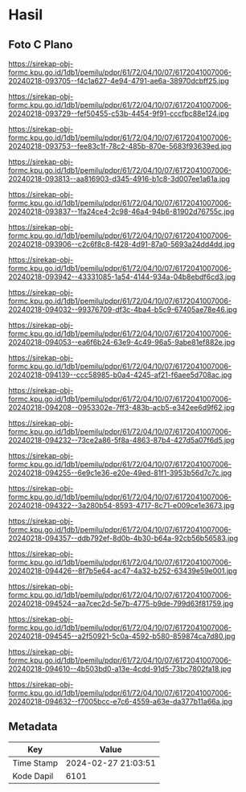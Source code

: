 # Hasil

## Foto C Plano

https://sirekap-obj-formc.kpu.go.id/1db1/pemilu/pdpr/61/72/04/10/07/6172041007006-20240218-093705--f4c1a627-4e94-4791-ae6a-38970dcbff25.jpg

https://sirekap-obj-formc.kpu.go.id/1db1/pemilu/pdpr/61/72/04/10/07/6172041007006-20240218-093729--fef50455-c53b-4454-9f91-cccfbc88e124.jpg

https://sirekap-obj-formc.kpu.go.id/1db1/pemilu/pdpr/61/72/04/10/07/6172041007006-20240218-093753--fee83c1f-78c2-485b-870e-5683f93639ed.jpg

https://sirekap-obj-formc.kpu.go.id/1db1/pemilu/pdpr/61/72/04/10/07/6172041007006-20240218-093813--aa816903-d345-4916-b1c8-3d007ee1a61a.jpg

https://sirekap-obj-formc.kpu.go.id/1db1/pemilu/pdpr/61/72/04/10/07/6172041007006-20240218-093837--1fa24ce4-2c98-46a4-94b6-81902d76755c.jpg

https://sirekap-obj-formc.kpu.go.id/1db1/pemilu/pdpr/61/72/04/10/07/6172041007006-20240218-093906--c2c6f8c8-f428-4d91-87a0-5693a24dd4dd.jpg

https://sirekap-obj-formc.kpu.go.id/1db1/pemilu/pdpr/61/72/04/10/07/6172041007006-20240218-093942--43331085-1a54-4144-934a-04b8ebdf6cd3.jpg

https://sirekap-obj-formc.kpu.go.id/1db1/pemilu/pdpr/61/72/04/10/07/6172041007006-20240218-094032--99376709-df3c-4ba4-b5c9-67405ae78e46.jpg

https://sirekap-obj-formc.kpu.go.id/1db1/pemilu/pdpr/61/72/04/10/07/6172041007006-20240218-094053--ea6f6b24-63e9-4c49-96a5-9abe81ef882e.jpg

https://sirekap-obj-formc.kpu.go.id/1db1/pemilu/pdpr/61/72/04/10/07/6172041007006-20240218-094139--ccc58985-b0a4-4245-af21-f6aee5d708ac.jpg

https://sirekap-obj-formc.kpu.go.id/1db1/pemilu/pdpr/61/72/04/10/07/6172041007006-20240218-094208--0953302e-7ff3-483b-acb5-e342ee6d9f62.jpg

https://sirekap-obj-formc.kpu.go.id/1db1/pemilu/pdpr/61/72/04/10/07/6172041007006-20240218-094232--73ce2a86-5f8a-4863-87b4-427d5a07f6d5.jpg

https://sirekap-obj-formc.kpu.go.id/1db1/pemilu/pdpr/61/72/04/10/07/6172041007006-20240218-094255--6e9c1e36-e20e-49ed-81f1-3953b56d7c7c.jpg

https://sirekap-obj-formc.kpu.go.id/1db1/pemilu/pdpr/61/72/04/10/07/6172041007006-20240218-094322--3a280b54-8593-4717-8c71-e009ce1e3673.jpg

https://sirekap-obj-formc.kpu.go.id/1db1/pemilu/pdpr/61/72/04/10/07/6172041007006-20240218-094357--ddb792ef-8d0b-4b30-b64a-92cb56b56583.jpg

https://sirekap-obj-formc.kpu.go.id/1db1/pemilu/pdpr/61/72/04/10/07/6172041007006-20240218-094426--8f7b5e64-ac47-4a32-b252-63439e59e001.jpg

https://sirekap-obj-formc.kpu.go.id/1db1/pemilu/pdpr/61/72/04/10/07/6172041007006-20240218-094524--aa7cec2d-5e7b-4775-b9de-799d63f81759.jpg

https://sirekap-obj-formc.kpu.go.id/1db1/pemilu/pdpr/61/72/04/10/07/6172041007006-20240218-094545--a2f50921-5c0a-4592-b580-859874ca7d80.jpg

https://sirekap-obj-formc.kpu.go.id/1db1/pemilu/pdpr/61/72/04/10/07/6172041007006-20240218-094610--4b503bd0-a13e-4cdd-91d5-73bc7802fa18.jpg

https://sirekap-obj-formc.kpu.go.id/1db1/pemilu/pdpr/61/72/04/10/07/6172041007006-20240218-094632--f7005bcc-e7c6-4559-a63e-da377b11a66a.jpg


## Metadata

| Key        | Value               |
| ---------- | ------------------- |
| Time Stamp | 2024-02-27 21:03:51 |
| Kode Dapil | 6101                |



